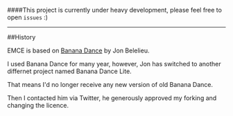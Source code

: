 ####This project is currently under heavy development, please feel free to open `issues` :)

------------------

##History

EMCE is based on [Banana Dance](http://bananadance.org/) by Jon Belelieu.

I used Banana Dance for many year, however, Jon has switched to another differnet project named Banana Dance Lite.

That means I'd no longer receive any new version of old Banana Dance.

Then I contacted him via Twitter, he generously approved my forking and changing the licence.
